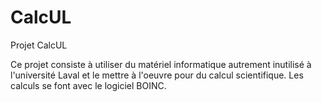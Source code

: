 CalcUL
======

Projet CalcUL

Ce projet consiste à utiliser du matériel informatique autrement inutilisé à
l'université Laval et le mettre à l'oeuvre pour du calcul scientifique. Les
calculs se font avec le logiciel BOINC. 
